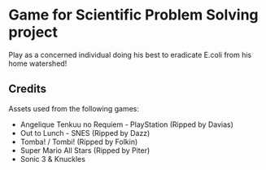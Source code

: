 # Game for Scientific Problem Solving project

Play as a concerned individual doing his best to eradicate E.coli from his home watershed!

## Credits
Assets used from the following games:

- Angelique Tenkuu no Requiem - PlayStation (Ripped by Davias)
- Out to Lunch - SNES (Ripped by Dazz)
- Tomba! / Tombi! (Ripped by Folkin)
- Super Mario All Stars (Ripped by Piter)
- Sonic 3 & Knuckles
